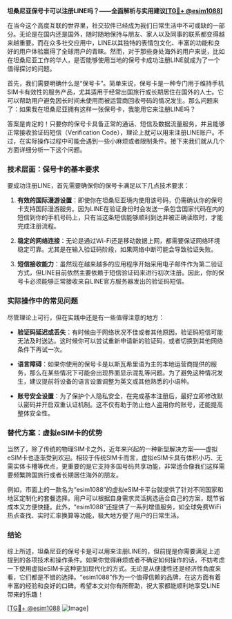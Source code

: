 **坦桑尼亚保号卡可以注册LINE吗？——全面解析与实用建议[[TG💪+ @esim1088](https://t.me/s/esim1088)]**

在当今这个高度互联的世界里，社交软件已经成为我们日常生活中不可或缺的一部分。无论是在国内还是国外，随时随地保持与朋友、家人以及同事的联系都变得越来越重要。而在众多社交应用中，LINE以其独特的表情包文化、丰富的功能和良好的用户体验赢得了全球用户的青睐。然而，对于那些身处海外的用户来说，比如在坦桑尼亚工作的华人，是否能够使用当地的保号卡成功注册LINE就成为了一个值得探讨的问题。

首先，我们需要明确什么是“保号卡”。简单来说，保号卡是一种专门用于维持手机SIM卡有效性的服务产品，尤其适用于经常出国旅行或长期居住在国外的人士。它可以帮助用户避免因长时间未使用而被运营商回收号码的情况发生。那么问题来了：如果我在坦桑尼亚拥有这样一张保号卡，我能用它来注册LINE吗？

答案是肯定的！只要你的保号卡具备正常的通话、短信及数据流量服务，并且能够正常接收验证码短信（Verification Code），理论上就可以用来注册LINE账户。不过，在实际操作过程中可能会遇到一些小麻烦或者限制条件。接下来我们就从几个方面详细分析一下这个问题。

### 技术层面：保号卡的基本要求

要成功注册LINE，首先需要确保你的保号卡满足以下几点技术要求：

1. **有效的国际漫游设置**：即使你在坦桑尼亚境内使用该号码，仍需确认你的保号卡支持国际漫游服务。因为LINE在验证身份时会发送一条包含国家代码在内的短信到你的手机号码上，只有当这条短信能够顺利到达并被正确读取时，才能完成注册流程。
   
2. **稳定的网络连接**：无论是通过Wi-Fi还是移动数据上网，都需要保证网络环境稳定可靠。尤其是在输入验证码阶段，如果网络中断可能会导致验证失败。

3. **短信接收能力**：虽然现在越来越多的应用程序开始采用电子邮件作为第二验证方式，但LINE目前依然主要依赖于短信验证码来进行初次注册。因此，你的保号卡必须能够正常接收来自LINE官方服务器发出的验证码短信。

### 实际操作中的常见问题

尽管理论上可行，但在实践中还是有一些值得注意的地方：

- **验证码延迟或丢失**：有时候由于网络状况不佳或者其他原因，验证码短信可能无法及时送达。这时候你可以尝试重新申请新的验证码，或者切换到其他网络条件下再试一次。
  
- **语言障碍**：如果你使用的保号卡是以斯瓦希里语为主的本地运营商提供的服务，那么在某些情况下可能会出现界面显示混乱等问题。为了避免这种情况发生，建议提前将设备的语言设置调整为英文或其他熟悉的小语种。

- **账号安全设置**：为了保护个人隐私安全，在完成基本注册后，最好立即修改默认密码并开启双重认证机制。这不仅有助于防止他人盗用你的账号，还能提高整体安全性。

### 替代方案：虚拟eSIM卡的优势

当然了，除了传统的物理SIM卡之外，近年来兴起的一种新型解决方案——虚拟eSIM卡也逐渐受到欢迎。相较于传统SIM卡而言，虚拟eSIM卡具有体积小巧、无需实体卡槽等优点，更重要的是它支持多国号码共享功能，非常适合像我们这样需要频繁跨国旅行或者长期居住海外的朋友。

例如，市面上的一款名为“esim1088”的虚拟eSIM卡平台就提供了针对不同国家和地区定制化的套餐选择。用户可以根据自身需求灵活挑选适合自己的方案，既节省成本又方便快捷。此外，“esim1088”还提供了一系列增值服务，如全球免费WiFi热点查找、实时汇率换算等功能，极大地方便了用户的日常生活。

### 结论

综上所述，坦桑尼亚的保号卡是可以用来注册LINE的，但前提是你需要满足上述提到的各项技术和操作条件。如果你觉得麻烦或者不确定如何操作的话，不妨考虑一下使用虚拟eSIM卡这种更加现代化的方式。无论是从便捷性还是经济性角度来看，它们都是不错的选择。“esim1088”作为一个值得信赖的品牌，在这方面有着丰富的经验和良好的口碑。希望本文对你有所帮助，祝大家都能顺利地享受LINE带来的乐趣！

[[TG💪+ @esim1088](https://t.me/s/esim1088) ![Image](https://i.postimg.cc/4NQfJmqS/Snipaste-2025-05-13-00-14-12.png)]
